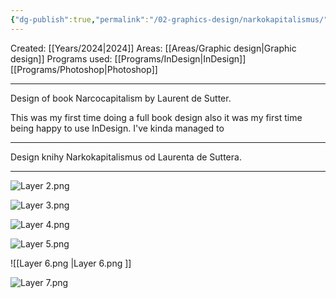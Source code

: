 ```yaml
---
{"dg-publish":true,"permalink":"/02-graphics-design/narkokapitalismus/"}
---
```


Created: [[Years/2024\|2024]] 
Areas: [[Areas/Graphic design\|Graphic design]]
Programs used: [[Programs/InDesign\|InDesign]] [[Programs/Photoshop\|Photoshop]]

----
Design of book Narcocapitalism by Laurent de Sutter.

This was my first time doing a full book design also it was my first time being happy to use InDesign. I've kinda managed to 

----
Design knihy Narkokapitalismus od Laurenta de Suttera.

---
![Layer 2.png](/img/user/imgs/Layer%202.png)

![Layer 3.png](/img/user/imgs/Layer%203.png)

![Layer 4.png](/img/user/imgs/Layer%204.png)

![Layer 5.png](/img/user/imgs/Layer%205.png)

![[Layer 6.png \|Layer 6.png ]]

![Layer 7.png](/img/user/imgs/Layer%207.png)